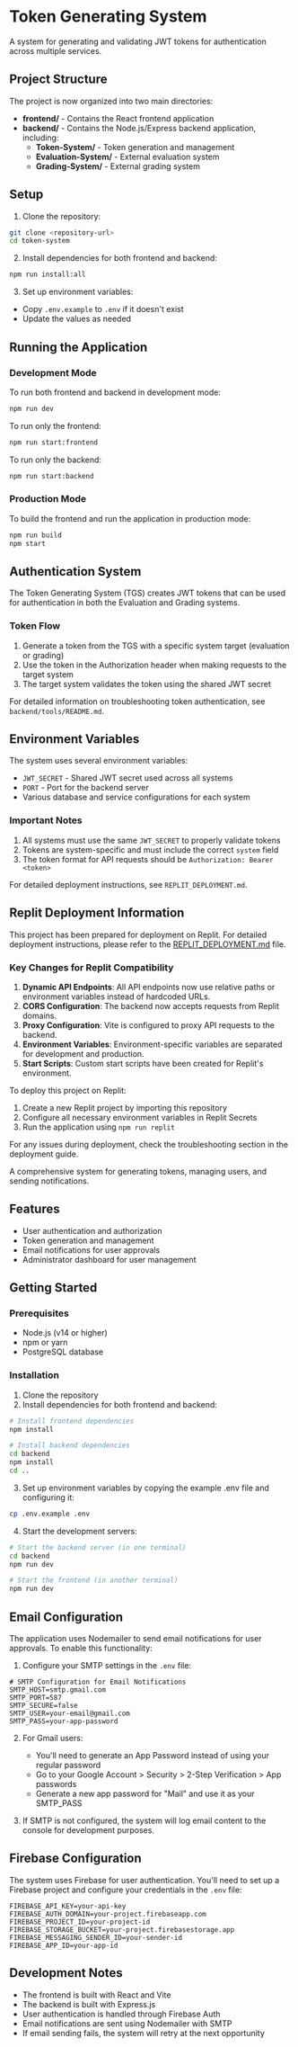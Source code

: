 # Token Generating System

A system for generating and validating JWT tokens for authentication across multiple services.

## Project Structure

The project is now organized into two main directories:

- **frontend/** - Contains the React frontend application
- **backend/** - Contains the Node.js/Express backend application, including:
  - **Token-System/** - Token generation and management
  - **Evaluation-System/** - External evaluation system
  - **Grading-System/** - External grading system

## Setup

1. Clone the repository:
```bash
git clone <repository-url>
cd token-system
```

2. Install dependencies for both frontend and backend:
```bash
npm run install:all
```

3. Set up environment variables:
- Copy `.env.example` to `.env` if it doesn't exist
- Update the values as needed

## Running the Application

### Development Mode

To run both frontend and backend in development mode:

```bash
npm run dev
```

To run only the frontend:

```bash
npm run start:frontend
```

To run only the backend:

```bash
npm run start:backend
```

### Production Mode

To build the frontend and run the application in production mode:

```bash
npm run build
npm start
```

## Authentication System

The Token Generating System (TGS) creates JWT tokens that can be used for authentication in both the Evaluation and Grading systems.

### Token Flow

1. Generate a token from the TGS with a specific system target (evaluation or grading)
2. Use the token in the Authorization header when making requests to the target system
3. The target system validates the token using the shared JWT secret

For detailed information on troubleshooting token authentication, see `backend/tools/README.md`.

## Environment Variables

The system uses several environment variables:

- `JWT_SECRET` - Shared JWT secret used across all systems
- `PORT` - Port for the backend server
- Various database and service configurations for each system

### Important Notes

1. All systems must use the same `JWT_SECRET` to properly validate tokens
2. Tokens are system-specific and must include the correct `system` field
3. The token format for API requests should be `Authorization: Bearer <token>`

For detailed deployment instructions, see `REPLIT_DEPLOYMENT.md`.

## Replit Deployment Information

This project has been prepared for deployment on Replit. For detailed deployment instructions, please refer to the [REPLIT_DEPLOYMENT.md](./REPLIT_DEPLOYMENT.md) file.

### Key Changes for Replit Compatibility

1. **Dynamic API Endpoints**: All API endpoints now use relative paths or environment variables instead of hardcoded URLs.
2. **CORS Configuration**: The backend now accepts requests from Replit domains.
3. **Proxy Configuration**: Vite is configured to proxy API requests to the backend.
4. **Environment Variables**: Environment-specific variables are separated for development and production.
5. **Start Scripts**: Custom start scripts have been created for Replit's environment.

To deploy this project on Replit:
1. Create a new Replit project by importing this repository
2. Configure all necessary environment variables in Replit Secrets
3. Run the application using `npm run replit`

For any issues during deployment, check the troubleshooting section in the deployment guide.

A comprehensive system for generating tokens, managing users, and sending notifications.

## Features

- User authentication and authorization
- Token generation and management
- Email notifications for user approvals
- Administrator dashboard for user management

## Getting Started

### Prerequisites

- Node.js (v14 or higher)
- npm or yarn
- PostgreSQL database

### Installation

1. Clone the repository
2. Install dependencies for both frontend and backend:

```bash
# Install frontend dependencies
npm install

# Install backend dependencies
cd backend
npm install
cd ..
```

3. Set up environment variables by copying the example .env file and configuring it:

```bash
cp .env.example .env
```

4. Start the development servers:

```bash
# Start the backend server (in one terminal)
cd backend
npm run dev

# Start the frontend (in another terminal)
npm run dev
```

## Email Configuration

The application uses Nodemailer to send email notifications for user approvals. To enable this functionality:

1. Configure your SMTP settings in the `.env` file:

```
# SMTP Configuration for Email Notifications
SMTP_HOST=smtp.gmail.com
SMTP_PORT=587
SMTP_SECURE=false
SMTP_USER=your-email@gmail.com
SMTP_PASS=your-app-password
```

2. For Gmail users:
   - You'll need to generate an App Password instead of using your regular password
   - Go to your Google Account > Security > 2-Step Verification > App passwords
   - Generate a new app password for "Mail" and use it as your SMTP_PASS

3. If SMTP is not configured, the system will log email content to the console for development purposes.

## Firebase Configuration

The system uses Firebase for user authentication. You'll need to set up a Firebase project and configure your credentials in the `.env` file:

```
FIREBASE_API_KEY=your-api-key
FIREBASE_AUTH_DOMAIN=your-project.firebaseapp.com
FIREBASE_PROJECT_ID=your-project-id
FIREBASE_STORAGE_BUCKET=your-project.firebasestorage.app
FIREBASE_MESSAGING_SENDER_ID=your-sender-id
FIREBASE_APP_ID=your-app-id
```

## Development Notes

- The frontend is built with React and Vite
- The backend is built with Express.js
- User authentication is handled through Firebase Auth
- Email notifications are sent using Nodemailer with SMTP
- If email sending fails, the system will retry at the next opportunity
